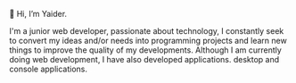 👋 Hi, I’m Yaider.

I'm a junior web developer, passionate about technology, I constantly seek to convert my ideas and/or needs into programming projects 
and learn new things to improve the quality of my developments.
Although I am currently doing web development, I have also developed applications. desktop and console applications.

<!---
yaidercc/yaidercc is a ✨ special ✨ repository because its `README.md` (this file) appears on your GitHub profile.
You can click the Preview link to take a look at your changes.
--->
